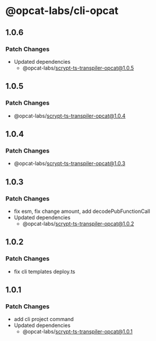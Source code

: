 # @opcat-labs/cli-opcat

## 1.0.6

### Patch Changes

- Updated dependencies
  - @opcat-labs/scrypt-ts-transpiler-opcat@1.0.5

## 1.0.5

### Patch Changes

- @opcat-labs/scrypt-ts-transpiler-opcat@1.0.4

## 1.0.4

### Patch Changes

- @opcat-labs/scrypt-ts-transpiler-opcat@1.0.3

## 1.0.3

### Patch Changes

- fix esm, fix change amount, add decodePubFunctionCall
- Updated dependencies
  - @opcat-labs/scrypt-ts-transpiler-opcat@1.0.2

## 1.0.2

### Patch Changes

- fix cli templates deploy.ts

## 1.0.1

### Patch Changes

- add cli project command
- Updated dependencies
  - @opcat-labs/scrypt-ts-transpiler-opcat@1.0.1
